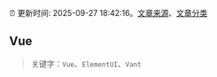 :alarm_clock: 更新时间: 2025-09-27 18:42:16。[文章来源](/README.md)、[文章分类](/TAGS.md)

## Vue


> 关键字：`Vue`、`ElementUI`、`Vant`



